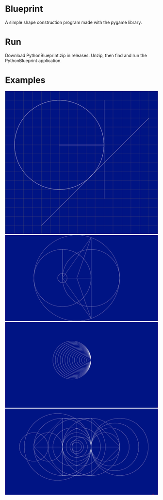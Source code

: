 # Blueprint

A simple shape construction program made with the pygame library.

# Run

Download PythonBlueprint.zip in releases. Unzip, then find and run the PythonBlueprint application.

# Examples
![example](https://github.com/SeanJxie/Blueprint/blob/main/images/example.png)
![example_2](https://github.com/SeanJxie/Blueprint/blob/main/images/example_2.png)
![example_3](https://github.com/SeanJxie/Blueprint/blob/main/images/example_3.png)
![example_4](https://github.com/SeanJxie/Blueprint/blob/main/images/example_4.png)


